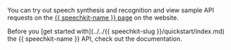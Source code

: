 You can try out speech synthesis and recognition and view sample API requests on the [{{ speechkit-name }} page](https://cloud.yandex.ru/services/speechkit#demo) on the website.

Before you [get started with](../../{{ speechkit-slug }}/quickstart/index.md) the {{ speechkit-name }} API, check out the documentation.
